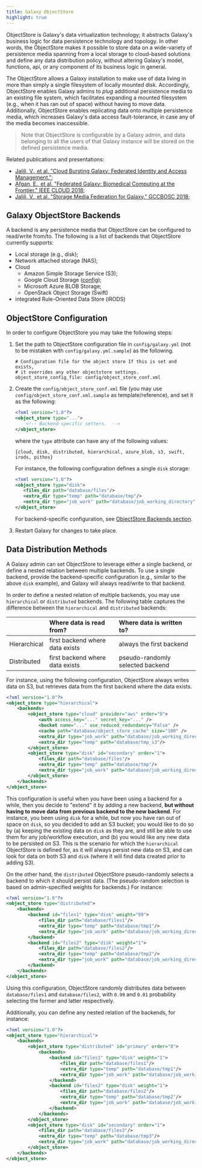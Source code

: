 ```yaml
---
title: Galaxy ObjectStore
highlight: true
---
```


ObjectStore is Galaxy's data virtualization technology; it abstracts 
Galaxy's business logic for data persistence technology and topology. 
In other words, the ObjectStore makes it possible to store data on a 
wide-variety of persistence media spanning from a local storage to 
cloud-based solutions and define any data distribution policy, without 
altering Galaxy's model, functions, api, or any component of its 
business logic in general. 


The ObjectStore allows a Galaxy installation to make use of data 
living in more than simply a single filesystem of locally mounted disk.
Accordingly, ObjectStore enables Galaxy admins to _plug_ additional 
persistence media to an existing file system, which facilitates 
expanding a mounted filesystem (e.g., when it has ran out of space) without 
having to move data. Additionally, ObjectStore enables replicating 
data onto multiple persistence media, which increases Galaxy's data
access fault-tolerance, in case any of the media becomes inaccessible.


> Note that ObjectStore is configurable by a Galaxy admin, and data
belonging to all the users of that Galaxy instance will be stored
on the defined persistence media. 


Related publications and presentations:
- [Jalili, V., et al. "Cloud Bursting Galaxy: Federated Identity and Access Management."](https://www.biorxiv.org/node/149950.abstract);
- [Afgan, E., et al. "Federated Galaxy: Biomedical Computing at the Frontier." IEEE CLOUD 2018](http://doi.ieeecomputersociety.org/10.1109/CLOUD.2018.00124);
- [Jalili, V., et al. "Storage Media Federation for Galaxy." GCCBOSC 2018](https://vimeo.com/291738189);

## Galaxy ObjectStore Backends

A backend is any persistence media that ObjectStore can be configured 
to read/write from/to. The following is a list of backends that 
ObjectStore currently supports:

- Local storage (e.g., disk);
- Network attached storage (NAS);
- Cloud
    - Amazon Simple Storage Service (S3);
    - Google Cloud Storage ([config](/src/admin/objectstore/gce/index.md));
    - Microsoft Azure BLOB Storage;
    - OpenStack Object Storage (Swift)
- integrated Rule-Oriented Data Store (iRODS)


## ObjectStore Configuration

In order to configure ObjectStore you may take the following steps:
 
1. Set the path to ObjectStore configuration file in `config/galaxy.yml` 
(not to be mistaken with `config/galaxy.yml.sample`) as the 
following.

    ```
    # Configuration file for the object store If this is set and exists,
    # it overrides any other objectstore settings.
    object_store_config_file: config/object_store_conf.xml
    ```
    
2. Create the `config/object_store_conf.xml` file (you may 
use `config/object_store_conf.xml.sample` as template/reference), and 
set it as the following: 

    ```xml
    <?xml version="1.0"?>
    <object_store type="...">
        <!-- Backend-specific setters.  -->
    </object_store>
    ```
    
    where the `type` attribute can have any of the following values:
    
    ```
    {cloud, disk, distributed, hierarchical, azure_blob, s3, swift, irods, pithos}
    ```  
    
    For instance, the following configuration defines a single `disk` storage:
     
    ```xml
    <?xml version="1.0"?>
    <object_store type="disk">
       <files_dir path="database/files"/>
       <extra_dir type="temp" path="database/tmp"/>
       <extra_dir type="job_work" path="database/job_working_directory"/>
    </object_store>
    ```
    
    For backend-specific configuration, see [ObjectStore Backends section](#galaxy-objectstore-backends).
    
3. Restart Galaxy for changes to take place.

## Data Distribution Methods

A Galaxy admin can set ObjectStore to leverage either a single 
backend, or define a nested relation between multiple backends.
To use a single backend, provide the backend-specific configuration
(e.g., similar to the above `disk` example), and Galaxy will always
read/write to that backend. 


In order to define a nested relation of multiple backends, you may
use `hierarchical` or `distributed` backends. The following table 
captures the difference between the `hierarchical` and `distributed` 
backends:

  
|              | Where data is read from?        | Where data is written to?        |
| :----------- | :------------------------------ | :------------------------------- |
| Hierarchical | first backend where data exists | always the first backend         |
| Distributed  | first backend where data exists | pseudo-randomly selected backend |
 

For instance, using the following configuration, ObjectStore always 
writes data on S3, but retrieves data from the first backend where 
the data exists. 

```xml
<?xml version="1.0"?>
<object_store type="hierarchical">
    <backends>
        <object_store type="cloud" provider="aws" order="0">
            <auth access_key="..." secret_key="..." />
            <bucket name="..." use_reduced_redundancy="False" />
            <cache path="database/object_store_cache" size="100" />
            <extra_dir type="job_work" path="database/job_working_directory_s3"/>
            <extra_dir type="temp" path="database/tmp_s3"/>
        </object_store>
        <object_store type="disk" id="secondary" order="1">
            <files_dir path="database/files"/>
            <extra_dir type="temp" path="database/tmp"/>
            <extra_dir type="job_work" path="database/job_working_directory"/>
        </object_store>
    </backends>
</object_store>
```

This configuration is useful when you have been using a backend for a while, 
then you decide to "extend" it by adding a new backend, **but without having to 
move data from previous backend to the new backend**. For instance, you been 
using `disk` for a while, but now you have ran out of space on `disk`, so you 
decided to add an S3 bucket; you would like to do so by (a) keeping the existing 
data on `disk` as they are, and still be able to use them for any job/workflow 
execution, and (b) you would like any new data to be persisted on S3.
This is the scenario for which the `hierarchical` ObjectStore is defined for, 
as it will always persist new data on S3, and can look for data on both S3 and 
`disk` (where it will find data created prior to adding S3).


On the other hand, the `distributed` ObjectStore pseudo-randomly selects a 
backend to which it should persist data. (The pseudo-random selection is based on 
admin-specified weights for backends.) For instance:

```xml
<?xml version="1.0"?>
<object_store type="distributed">
    <backends>
        <backend id="files1" type="disk" weight="99">
            <files_dir path="database/files1"/>
            <extra_dir type="temp" path="database/tmp1"/>
            <extra_dir type="job_work" path="database/job_working_directory1"/>
        </backend>
        <backend id="files2" type="disk" weight="1">
            <files_dir path="database/files2"/>
            <extra_dir type="temp" path="database/tmp2"/>
            <extra_dir type="job_work" path="database/job_working_directory2"/>
        </backend>
    </backends>
</object_store>
```

Using this configuration, ObjectStore randomly distributes data
between `database/files1` and `database/files2`, with `0.99` and
`0.01` probability selecting the former and latter respectively.


Additionally, you can define any nested relation of the backends,
for instance:

```xml
<?xml version="1.0"?>
<object_store type="hierarchical">
    <backends>
        <object_store type="distributed" id="primary" order="0">
            <backends>
                <backend id="files1" type="disk" weight="1">
                    <files_dir path="database/files1"/>
                    <extra_dir type="temp" path="database/tmp1"/>
                    <extra_dir type="job_work" path="database/job_working_directory1"/>
                </backend>
                <backend id="files2" type="disk" weight="1">
                    <files_dir path="database/files2"/>
                    <extra_dir type="temp" path="database/tmp2"/>
                    <extra_dir type="job_work" path="database/job_working_directory2"/>
                </backend>
            </backends>
        </object_store>
        <object_store type="disk" id="secondary" order="1">
            <files_dir path="database/files3"/>
            <extra_dir type="temp" path="database/tmp3"/>
            <extra_dir type="job_work" path="database/job_working_directory3"/>
        </object_store>
    </backends>
</object_store>
```
